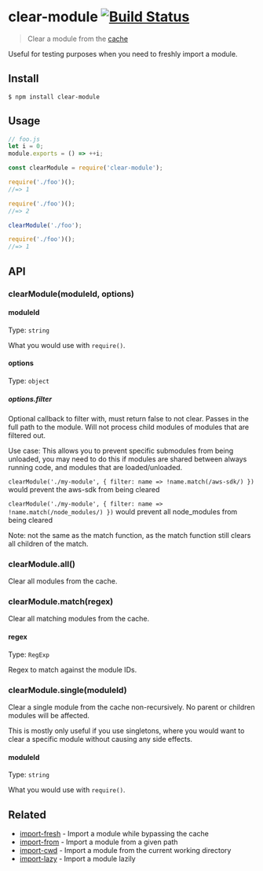 # clear-module [![Build Status](https://travis-ci.org/sindresorhus/clear-module.svg?branch=master)](https://travis-ci.org/sindresorhus/clear-module)

> Clear a module from the [cache](https://nodejs.org/api/modules.html#modules_caching)

Useful for testing purposes when you need to freshly import a module.

## Install

```
$ npm install clear-module
```

## Usage

```js
// foo.js
let i = 0;
module.exports = () => ++i;
```

```js
const clearModule = require('clear-module');

require('./foo')();
//=> 1

require('./foo')();
//=> 2

clearModule('./foo');

require('./foo')();
//=> 1
```

## API

### clearModule(moduleId, options)

#### moduleId

Type: `string`

What you would use with `require()`.

#### options

Type: `object`

##### options.filter

Optional callback to filter with, must return false to not clear. Passes in the full path to the module. Will not process child modules of modules that are filtered out.

Use case: This allows you to prevent specific submodules from being unloaded, you may need to do this if modules are shared between always running code, and modules that are loaded/unloaded.

`clearModule('./my-module', { filter: name => !name.match(/aws-sdk/) })` would prevent the aws-sdk from being cleared

`clearModule('./my-module', { filter: name => !name.match(/node_modules/) })` would prevent all node_modules from being cleared

Note: not the same as the match function, as the match function still clears all children of the match.

### clearModule.all()

Clear all modules from the cache.

### clearModule.match(regex)

Clear all matching modules from the cache.

#### regex

Type: `RegExp`

Regex to match against the module IDs.

### clearModule.single(moduleId)

Clear a single module from the cache non-recursively. No parent or children modules will be affected.

This is mostly only useful if you use singletons, where you would want to clear a specific module without causing any side effects.

#### moduleId

Type: `string`

What you would use with `require()`.

## Related

- [import-fresh](https://github.com/sindresorhus/import-fresh) - Import a module while bypassing the cache
- [import-from](https://github.com/sindresorhus/import-from) - Import a module from a given path
- [import-cwd](https://github.com/sindresorhus/import-cwd) - Import a module from the current working directory
- [import-lazy](https://github.com/sindresorhus/import-lazy) - Import a module lazily
